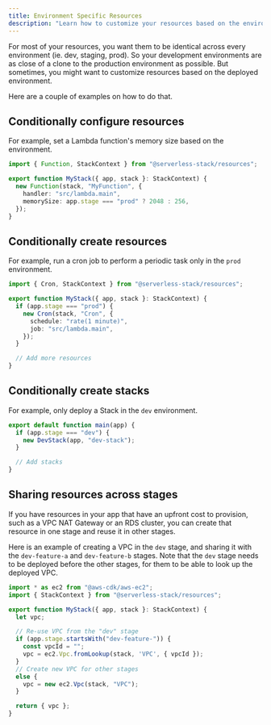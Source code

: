 ```yaml
---
title: Environment Specific Resources
description: "Learn how to customize your resources based on the environment of a Serverless Stack (SST) app."
---
```


For most of your resources, you want them to be identical across every environment (ie. dev, staging, prod). So your development environments are as close of a clone to the production environment as possible. But sometimes, you might want to customize resources based on the deployed environment.

Here are a couple of examples on how to do that.

## Conditionally configure resources

For example, set a Lambda function's memory size based on the environment.

```ts {6}
import { Function, StackContext } from "@serverless-stack/resources";

export function MyStack({ app, stack }: StackContext) {
  new Function(stack, "MyFunction", {
    handler: "src/lambda.main",
    memorySize: app.stage === "prod" ? 2048 : 256,
  });
}
```

## Conditionally create resources

For example, run a cron job to perform a periodic task only in the `prod` environment.

```ts {4-9}
import { Cron, StackContext } from "@serverless-stack/resources";

export function MyStack({ app, stack }: StackContext) {
  if (app.stage === "prod") {
    new Cron(stack, "Cron", {
      schedule: "rate(1 minute)",
      job: "src/lambda.main",
    });
  }

  // Add more resources
}
```

## Conditionally create stacks

For example, only deploy a Stack in the `dev` environment.

```ts {2-4} title="stacks/index.js"
export default function main(app) {
  if (app.stage === "dev") {
    new DevStack(app, "dev-stack");
  }

  // Add stacks
}
```

## Sharing resources across stages

If you have resources in your app that have an upfront cost to provision, such as a VPC NAT Gateway or an RDS cluster, you can create that resource in one stage and reuse it in other stages.

Here is an example of creating a VPC in the `dev` stage, and sharing it with the `dev-feature-a` and `dev-feature-b` stages. Note that the `dev` stage needs to be deployed before the other stages, for them to be able to look up the deployed VPC.

```ts
import * as ec2 from "@aws-cdk/aws-ec2";
import { StackContext } from "@serverless-stack/resources";

export function MyStack({ app, stack }: StackContext) {
  let vpc;

  // Re-use VPC from the "dev" stage
  if (app.stage.startsWith("dev-feature-")) {
    const vpcId = "";
    vpc = ec2.Vpc.fromLookup(stack, 'VPC', { vpcId });
  }
  // Create new VPC for other stages
  else {
    vpc = new ec2.Vpc(stack, "VPC");
  }

  return { vpc };
}
```
